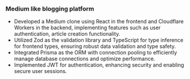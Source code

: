 
### Medium like blogging platform
- Developed a Medium clone using React in the frontend and Cloudflare Workers in the backend, implementing features such as user authentication, article creation functionality.
- Utilized Zod as the validation library and TypeScript for type inference for frontend types, ensuring robust data validation and type safety.
- Integrated Prisma as the ORM with connection pooling to efficiently manage database connections and optimize performance.
- Implemented JWT for authentication, enhancing security and enabling secure user sessions.
